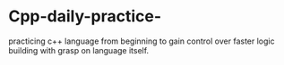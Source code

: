 # Cpp-daily-practice-
practicing c++ language from beginning to gain control over faster logic building with grasp on language itself. 
